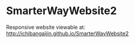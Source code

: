 SmarterWayWebsite2
==================
Responsive website viewable at:
http://ichibangaijin.github.io/SmarterWayWebsite2 
